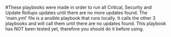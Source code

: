 #These playbooks were made in order to run all Critical, Security and Update Rollups updates
until there are no more updates found. The 'main.yml' file is a ansible playbook that runs
locally. It calls the other 3 playbooks and will call them until there are no updates found.
This playbook has NOT been tested yet, therefore you should do it before using.
